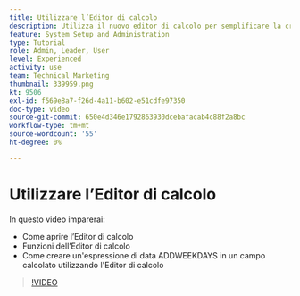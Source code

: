```yaml
---
title: Utilizzare l’Editor di calcolo
description: Utilizza il nuovo editor di calcolo per semplificare la creazione di campi personalizzati calcolati.
feature: System Setup and Administration
type: Tutorial
role: Admin, Leader, User
level: Experienced
activity: use
team: Technical Marketing
thumbnail: 339959.png
kt: 9506
exl-id: f569e8a7-f26d-4a11-b602-e51cdfe97350
doc-type: video
source-git-commit: 650e4d346e1792863930dcebafacab4c88f2a8bc
workflow-type: tm+mt
source-wordcount: '55'
ht-degree: 0%

---
```


# Utilizzare l’Editor di calcolo

In questo video imparerai:

* Come aprire l’Editor di calcolo
* Funzioni dell’Editor di calcolo
* Come creare un&#39;espressione di data ADDWEEKDAYS in un campo calcolato utilizzando l&#39;Editor di calcolo

>[!VIDEO](https://video.tv.adobe.com/v/339959/?quality=12&learn=on)
